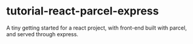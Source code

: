 # tutorial-react-parcel-express
A tiny getting started for a react project, with front-end built with parcel, and served through express.
